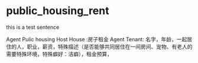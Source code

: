# public_housing_rent
this is a test sentence

Agent Pulic housing Host
House :房子租金
Agent Tenant: 名字，年龄，一起居住的人，职业，薪资，特殊描述（是否能够共同居住在一间房间、宠物、有老人的需要特殊环境，特殊癖好：洁癖），租金预算，
